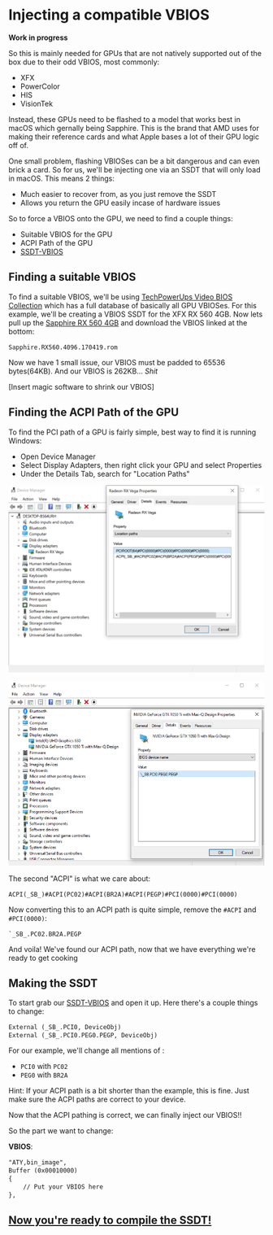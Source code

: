 # Injecting a compatible VBIOS

**Work in progress**

So this is mainly needed for GPUs that are not natively supported out of the box due to their odd VBIOS, most commonly:

* XFX
* PowerColor
* HIS
* VisionTek

Instead, these GPUs need to be flashed to a model that works best in macOS which gernally being Sapphire. This is the brand that AMD uses for making their reference cards and what Apple bases a lot of their GPU logic off of. 

One small problem, flashing VBIOSes can be a bit dangerous and can even brick a card. So for us, we'll be injecting one via an SSDT that will only load in macOS. This means 2 things:

* Much easier to recover from, as you just remove the SSDT
* Allows you return the GPU easily incase of hardware issues

So to force a VBIOS onto the GPU, we need to find a couple things:

* Suitable VBIOS for the GPU
* ACPI Path of the GPU
* [SSDT-VBIOS]()


## Finding a suitable VBIOS

To find a suitable VBIOS, we'll be using [TechPowerUps Video BIOS Collection](https://www.techpowerup.com/vgabios/) which has a full database of basically all GPU VBIOSes. For this example, we'll be creating a VBIOS SSDT for the XFX RX 560 4GB. Now lets pull up the [Sapphire RX 560 4GB](https://www.techpowerup.com/vgabios/192320/sapphire-rx560-4096-170419) and download the VBIOS linked at the bottom:

```
Sapphire.RX560.4096.170419.rom
```
Now we have 1 small issue, our VBIOS must be padded to 65536 bytes(64KB). And our VBIOS is 262KB... *Shit*

[Insert magic software to shrink our VBIOS]














## Finding the ACPI Path of the GPU

To find the PCI path of a GPU is fairly simple, best way to find it is running Windows: 

* Open Device Manager
* Select Display Adapters, then right click your GPU and select Properties
* Under the Details Tab, search for "Location Paths"

![](/images/Desktops/amd.png)

![Credit to 1Revenger1 for the image](/images/Desktops/nvidia.png)


The second "ACPI" is what we care about:
```
ACPI(_SB_)#ACPI(PC02)#ACPI(BR2A)#ACPI(PEGP)#PCI(0000)#PCI(0000)
```

Now converting this to an ACPI path is quite simple, remove the `#ACPI` and `#PCI(0000)`:

```
`_SB_.PC02.BR2A.PEGP
```
And voila! We've found our ACPI path, now that we have everything we're ready to get cooking

## Making the SSDT

To start grab our [SSDT-VBIOS]() and open it up. Here there's a couple things to change:

```
External (_SB_.PCI0, DeviceObj)
External (_SB_.PCI0.PEG0.PEGP, DeviceObj)
```
For our example, we'll change all mentions of :

* `PCI0` with `PC02`
* `PEG0` with `BR2A`

Hint: If your ACPI path is a bit shorter than the example, this is fine. Just make sure the ACPI paths are correct to your device.

Now that the ACPI pathing is correct, we can finally inject our VBIOS!!

So the part we want to change:

**VBIOS**:
```
"ATY,bin_image", 
Buffer (0x00010000)
{
    // Put your VBIOS here
},
```


## [Now you're ready to compile the SSDT!](/Manual/compile.md)


